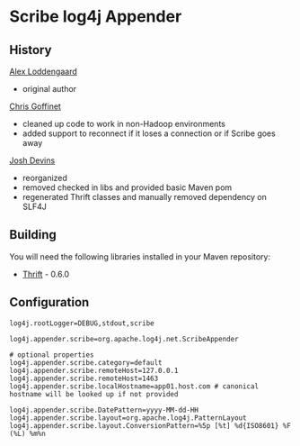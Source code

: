 Scribe log4j Appender
===

History
---

[Alex Loddengaard](http://github.com/alexlod/scribe-log4j-appender)

 * original author

[Chris Goffinet](http://github.com/lenn0x/Scribe-log4j-Appender)

 * cleaned up code to work in non-Hadoop environments
 * added support to reconnect if it loses a connection or if Scribe goes away

[Josh Devins](http://github.com/joshdevins/Scribe-log4j-Appender)

 * reorganized
 * removed checked in libs and provided basic Maven pom
 * regenerated Thrift classes and manually removed dependency on SLF4J

Building
---

You will need the following libraries installed in your Maven repository:

 * [Thrift](http://thrift.apache.org) - 0.6.0

Configuration
---

	log4j.rootLogger=DEBUG,stdout,scribe
	
	log4j.appender.scribe=org.apache.log4j.net.ScribeAppender

	# optional properties
	log4j.appender.scribe.category=default
	log4j.appender.scribe.remoteHost=127.0.0.1
	log4j.appender.scribe.remoteHost=1463
	log4j.appender.scribe.localHostname=app01.host.com # canonical hostname will be looked up if not provided

	log4j.appender.scribe.DatePattern=yyyy-MM-dd-HH
	log4j.appender.scribe.layout=org.apache.log4j.PatternLayout
	log4j.appender.scribe.layout.ConversionPattern=%5p [%t] %d{ISO8601} %F (%L) %m%n

